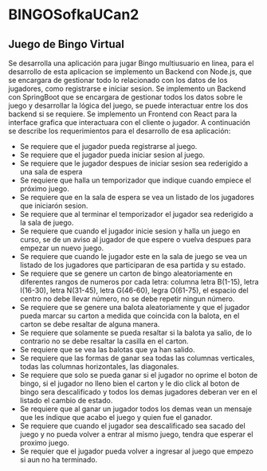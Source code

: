# BINGOSofkaUCan2

## Juego de Bingo Virtual
Se desarrolla una aplicación para jugar Bingo multiusuario en linea, para el desarrollo de esta aplicacion se implemento un Backend con Node.js, que se encargara de gestionar todo lo relacionado con los datos de los jugadores, como registrarse e iniciar sesion.  Se implemento un Backend con SpringBoot que se encargara de gestionar 
todos los datos sobre le juego y desarrollar la lógica del juego, se puede interactuar entre los dos backend si se requiere.  Se implemento un Frontend con React para
la interface grafica que interactuara con el cliente o jugador.  A continuación se describe los requerimientos para el desarrollo de esa aplicación:

- Se requiere que el jugador pueda registrarse al juego.
- Se requiere que el jugador pueda iniciar sesion al juego.
- Se requiere que le jugador despues de iniciar sesion sea rederigido a una sala de espera
- Se requiere que halla un temporizador que indique cuando empiece el próximo juego.
- Se requiere que en la sala de espera se vea un listado de los jugadores que iniciarón sesion.
- Se requiere que al terminar el temporizador el jugador sea rederigido a la sala de juego.
- Se requiere que cuando el jugador inicie sesion y halla un juego en curso, se de un aviso al jugador de que espere o vuelva despues para empezar un nuevo juego.
- Se requiere que cuando le jugador este en la sala de juego se vea un listado de los jugadores que participaran de esa partida y su estado.
- Se requiere que se genere un carton de bingo aleatoriamente en diferentes rangos de numeros por cada letra:
  columna letra B(1-15), letra I(16-30), letra N(31-45), letra G(46-60), legra O(61-75), el espacio del centro no debe llevar número, no se debe repetir ningun número.
- Se requiere que se genere una balota aleatoriamente y que el jugador pueda marcar su carton a medida que coincida con la balota, en el carton se debe resaltar de alguna manera.
- Se requiere que solamente se pueda resaltar si la balota ya salio, de lo contrario no se debe resaltar la casilla en el carton.
- Se requiere que se vea las balotas que ya han salido.
- Se requiere que las formas de ganar sea todas las columnas verticales, todas las columnas horizontales, las diagonales.
- Se requiere que solo se pueda ganar si el jugador no oprime el boton de bingo, si el jugador no lleno bien el carton y le dio click al boton de bingo sera descalificado y todos los demas jugadores deberan ver en el listado el cambio de estado.
- Se requiere que al ganar un jugador todos los demas vean un mensaje que les indique que acabo el juego y quien fue el ganador.
- Se requiere que cuando el jugador sea descalificado sea sacado del juego y no pueda volver a entrar al mismo juego, tendra que esperar el proximo juego.
- Se requier que el jugador pueda volver a ingresar al juego que empezo si aun no ha terminado.
  
     
